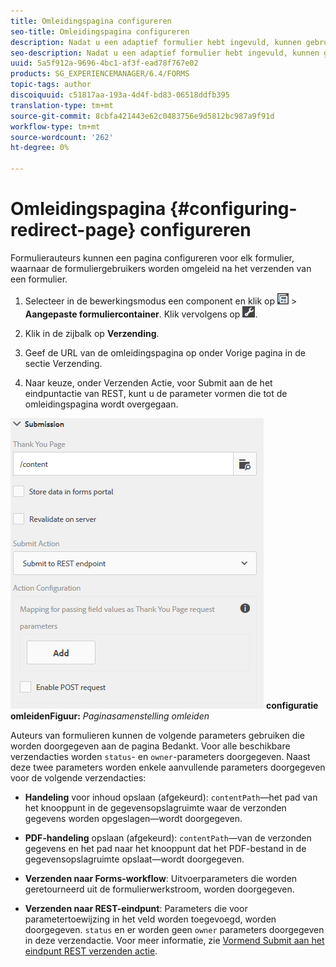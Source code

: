 ```yaml
---
title: Omleidingspagina configureren
seo-title: Omleidingspagina configureren
description: Nadat u een adaptief formulier hebt ingevuld, kunnen gebruikers worden omgeleid naar een webpagina die formulierauteurs kunnen configureren tijdens het maken van het formulier.
seo-description: Nadat u een adaptief formulier hebt ingevuld, kunnen gebruikers worden omgeleid naar een webpagina die formulierauteurs kunnen configureren tijdens het maken van het formulier.
uuid: 5a5f912a-9696-4bc1-af3f-ead78f767e02
products: SG_EXPERIENCEMANAGER/6.4/FORMS
topic-tags: author
discoiquuid: c51817aa-193a-4d4f-bd83-06518ddfb395
translation-type: tm+mt
source-git-commit: 8cbfa421443e62c0483756e9d5812bc987a9f91d
workflow-type: tm+mt
source-wordcount: '262'
ht-degree: 0%

---
```



# Omleidingspagina {#configuring-redirect-page} configureren

Formulierauteurs kunnen een pagina configureren voor elk formulier, waarnaar de formuliergebruikers worden omgeleid na het verzenden van een formulier.

1. Selecteer in de bewerkingsmodus een component en klik op ![veldniveau](assets/field-level.png) > **Aangepaste formuliercontainer**. Klik vervolgens op ![cmp](assets/cmppr.png).

1. Klik in de zijbalk op **Verzending**.

1. Geef de URL van de omleidingspagina op onder Vorige pagina in de sectie Verzending.
1. Naar keuze, onder Verzenden Actie, voor Submit aan de het eindpuntactie van REST, kunt u de parameter vormen die tot de omleidingspagina wordt overgegaan.

![Pagina-](assets/thank-you-setting-1.png)
**configuratie omleidenFiguur:** *Paginasamenstelling omleiden*

Auteurs van formulieren kunnen de volgende parameters gebruiken die worden doorgegeven aan de pagina Bedankt. Voor alle beschikbare verzendacties worden `status`- en `owner`-parameters doorgegeven. Naast deze twee parameters worden enkele aanvullende parameters doorgegeven voor de volgende verzendacties:

* **Handeling**  voor inhoud opslaan (afgekeurd):  `contentPath`—het pad van het knooppunt in de gegevensopslagruimte waar de verzonden gegevens worden opgeslagen—wordt doorgegeven.

* **PDF-handeling**  opslaan (afgekeurd):  `contentPath`—van de verzonden gegevens en het pad naar het knooppunt dat het PDF-bestand in de gegevensopslagruimte opslaat—wordt doorgegeven.

* **Verzenden naar Forms-workflow**: Uitvoerparameters die worden geretourneerd uit de formulierwerkstroom, worden doorgegeven.

* **Verzenden naar REST-eindpunt**: Parameters die voor parametertoewijzing in het veld worden toegevoegd, worden doorgegeven. `status` en er worden geen  `owner` parameters doorgegeven in deze verzendactie. Voor meer informatie, zie [Vormend Submit aan het eindpunt REST verzenden actie](/help/forms/using/configuring-submit-actions.md).

